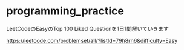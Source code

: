 # programming_practice

LeetCodeのEasyのTop 100 Liked Questionを1日1問解いていきます

https://leetcode.com/problemset/all/?listId=79h8rn6&difficulty=Easy
